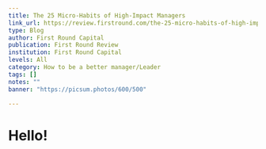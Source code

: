 ```yaml
---
title: The 25 Micro-Habits of High-Impact Managers
link_url: https://review.firstround.com/the-25-micro-habits-of-high-impact-managers
type: Blog
author: First Round Capital
publication: First Round Review
institution: First Round Capital
levels: All
category: How to be a better manager/Leader
tags: []
notes: ""
banner: "https://picsum.photos/600/500"

---
```


# Hello!
